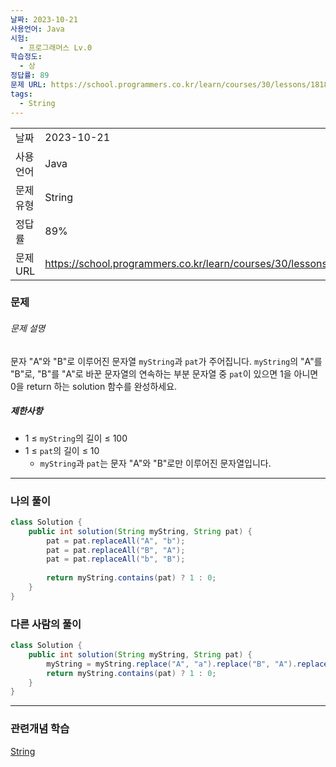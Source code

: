 ```yaml
---
날짜: 2023-10-21
사용언어: Java
시험:
  - 프로그래머스 Lv.0
학습정도:
  - 상
정답률: 89
문제 URL: https://school.programmers.co.kr/learn/courses/30/lessons/181864
tags:
  - String
---
```

|          |                                                                  |
| -------- | ---------------------------------------------------------------- |
| 날짜     | 2023-10-21                                                       |
| 사용언어 | Java                                                             |
| 문제유형 | String                                                           |
| 정답률   | 89%                                                              |
| 문제 URL | https://school.programmers.co.kr/learn/courses/30/lessons/181864 |

### 문제

###### 문제 설명

문자 "A"와 "B"로 이루어진 문자열 `myString`과 `pat`가 주어집니다. `myString`의 "A"를 "B"로, "B"를 "A"로 바꾼 문자열의 연속하는 부분 문자열 중 `pat`이 있으면 1을 아니면 0을 return 하는 solution 함수를 완성하세요.

##### 제한사항

- 1 ≤ `myString`의 길이 ≤ 100
- 1 ≤ `pat`의 길이 ≤ 10
    - `myString`과 `pat`는 문자 "A"와 "B"로만 이루어진 문자열입니다.

---

### 나의 풀이

```java
class Solution {
    public int solution(String myString, String pat) {
        pat = pat.replaceAll("A", "b");
        pat = pat.replaceAll("B", "A");
        pat = pat.replaceAll("b", "B");
        
        return myString.contains(pat) ? 1 : 0;
    }
}
```
### 다른 사람의 풀이

```java
class Solution {
    public int solution(String myString, String pat) {
        myString = myString.replace("A", "a").replace("B", "A").replace("a", "B");
        return myString.contains(pat) ? 1 : 0;
    }
}
```

---
### 관련개념 학습

[String](Summary/String.md)